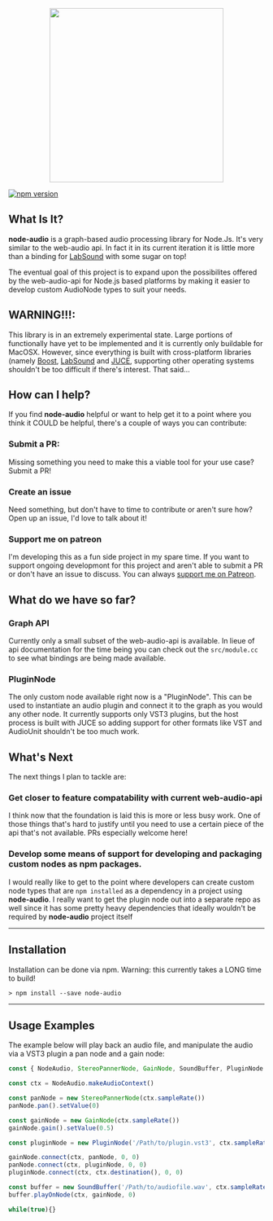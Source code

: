 <p align="center">
  <img width="342" src="https://raw.githubusercontent.com/ramirezd42/node-audio/master/logo.png">
</p>

[![npm version](https://badge.fury.io/js/node-audio.svg)](https://badge.fury.io/js/node-audio)

## What Is It?
**node-audio** is a graph-based audio processing library for Node.Js. It's very similar to the web-audio api. In fact it in its current iteration it is little more than a binding for [LabSound](https://github.com/LabSound/LabSound) with some sugar on top!

The eventual goal of this project is to expand upon the possibilites offered by the web-audio-api for Node.js based platforms by making it easier to develop custom AudioNode types to suit your needs.

## WARNING!!!: 
This library is in an extremely experimental state. Large portions of functionally have yet to be implemented and it is currently only buildable for MacOSX. However, since everything is built with cross-platform libraries (namely [Boost](http://www.boost.org/), [LabSound](http://labsound.io) and [JUCE](https://www.juce.com/), supporting other operating systems shouldn't be too difficult if there's interest. That said...

## How can I help?
If you find **node-audio** helpful or want to help get it to a point where you think it COULD be helpful, there's a couple of ways you can contribute:

### Submit a PR:
Missing something you need to make this a viable tool for your use case? Submit a PR! 

### Create an issue
Need something, but don't have to time to contribute or aren't sure how? Open up an issue, I'd love to talk about it!

### Support me on patreon
I'm developing this as a fun side project in my spare time. If you want to support ongoing developmont for this project and aren't able to submit a PR or don't have an issue to discuss. You can always [support me on Patreon](https://www.patreon.com/bePatron?u=8257347).

## What do we have so far?
### Graph API
Currently only a small subset of the web-audio-api is available. In lieue of api documentation for the time being you can check out the `src/module.cc` to see what bindings are being made available.

### PluginNode
The only custom node available right now is a "PluginNode". This can be used to instantiate an audio plugin and connect it to the graph as you would any other node. It currently supports only VST3 plugins, but the host process is built with JUCE so adding support for other formats like VST and AudioUnit shouldn't be too much work.

## What's Next
The next things I plan to tackle are: 

### Get closer to feature compatability with current web-audio-api
I think now that the foundation is laid this is more or less busy work. One of those things that's hard to justify until you need to use a certain piece of the api that's not available. PRs especially welcome here!

### Develop some means of support for developing and packaging custom nodes as npm packages.
I would really like to get to the point where developers can create custom node types that are `npm installed` as a dependency in a project using **node-audio**. I really want to get the plugin node out into a separate repo as well since it has some pretty heavy dependencies that ideally wouldn't be required by **node-audio** project itself

---

## Installation

Installation can be done via npm. Warning: this currently takes a LONG time to build!
```
> npm install --save node-audio
```
---
## Usage Examples
The example below will play back an audio file, and manipulate the audio via a VST3 plugin a pan node and a gain node:

```javascript
const { NodeAudio, StereoPannerNode, GainNode, SoundBuffer, PluginNode } = require('node-audio')

const ctx = NodeAudio.makeAudioContext()

const panNode = new StereoPannerNode(ctx.sampleRate())
panNode.pan().setValue(0)

const gainNode = new GainNode(ctx.sampleRate())
gainNode.gain().setValue(0.5)

const pluginNode = new PluginNode('/Path/to/plugin.vst3', ctx.sampleRate())

gainNode.connect(ctx, panNode, 0, 0)
panNode.connect(ctx, pluginNode, 0, 0)
pluginNode.connect(ctx, ctx.destination(), 0, 0)

const buffer = new SoundBuffer('/Path/to/audiofile.wav', ctx.sampleRate())
buffer.playOnNode(ctx, gainNode, 0)

while(true){}
```
